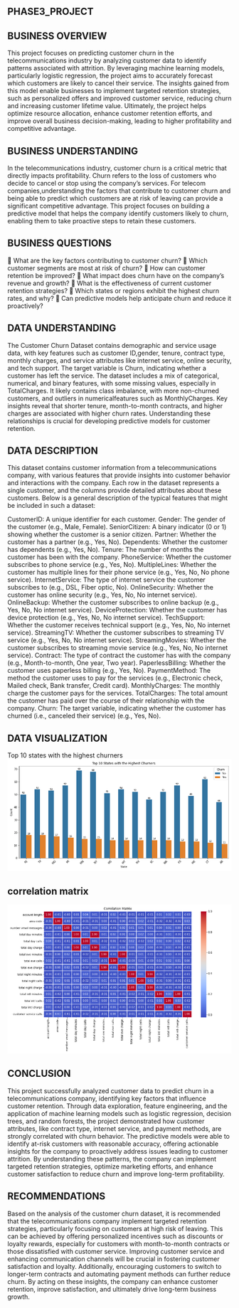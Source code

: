 ## PHASE3_PROJECT
## BUSINESS OVERVIEW
This project focuses on predicting customer churn in the telecommunications industry by analyzing customer data to identify patterns associated with attrition. By leveraging machine learning models, particularly logistic regression, the project aims to accurately forecast which customers are likely to cancel their service. The insights gained from this model enable businesses to implement targeted retention strategies, such as personalized offers and improved customer service, reducing churn and increasing customer lifetime value. Ultimately, the project helps optimize resource allocation, enhance customer retention efforts, and improve overall business decision-making, leading to higher profitability and competitive advantage.
## BUSINESS UNDERSTANDING
 In the telecommunications industry, customer churn is a critical metric that directly impacts profitability. Churn refers to the loss of customers who decide to cancel or stop using the company’s services. For telecom companies,understanding the factors that contribute to customer churn and being able to predict which customers are at risk of leaving can provide a significant competitive advantage. This project focuses on building a predictive model that helps the company identify customers likely to churn, enabling them to take proactive steps to retain these 
customers.
## BUSINESS QUESTIONS
  What are the key factors contributing to customer churn?
  Which customer segments are most at risk of churn?
  How can customer retention be improved?
  What impact does churn have on the company’s revenue and growth?
  What is the effectiveness of current customer retention strategies?
  Which states or regions exhibit the highest churn rates, and why?
  Can predictive models help anticipate churn and reduce it proactively?
## DATA UNDERSTANDING
The Customer Churn Dataset contains demographic and service usage data, with key features such as customer ID,gender, tenure, contract type, monthly charges, and service attributes like internet service, online security, 
and tech support. The target variable is Churn, indicating whether a customer has left the service. The dataset includes a mix of categorical, numerical, and binary features, with some missing values, especially in 
TotalCharges. It likely contains class imbalance, with more non-churned customers, and outliers in numericalfeatures such as MonthlyCharges. Key insights reveal that shorter tenure, month-to-month contracts, and higher charges are associated with higher churn rates. Understanding these relationships is crucial for developing predictive models for customer retention.
## DATA DESCRIPTION
This dataset  contains customer information from a telecommunications company, with various features that provide insights into customer behavior and interactions with the company. Each row in the dataset represents a single customer, and the columns provide detailed attributes about these customers. Below is a general description of the typical features that might be included in such a dataset:

CustomerID: A unique identifier for each customer.
Gender: The gender of the customer (e.g., Male, Female).
SeniorCitizen: A binary indicator (0 or 1) showing whether the customer is a senior citizen.
Partner: Whether the customer has a partner (e.g., Yes, No).
Dependents: Whether the customer has dependents (e.g., Yes, No).
Tenure: The number of months the customer has been with the company.
PhoneService: Whether the customer subscribes to phone service (e.g., Yes, No).
MultipleLines: Whether the customer has multiple lines for their phone service (e.g., Yes, No, No phone service).
InternetService: The type of internet service the customer subscribes to (e.g., DSL, Fiber optic, No).
OnlineSecurity: Whether the customer has online security (e.g., Yes, No, No internet service).
OnlineBackup: Whether the customer subscribes to online backup (e.g., Yes, No, No internet service).
DeviceProtection: Whether the customer has device protection (e.g., Yes, No, No internet service).
TechSupport: Whether the customer receives technical support (e.g., Yes, No, No internet service).
StreamingTV: Whether the customer subscribes to streaming TV service (e.g., Yes, No, No internet service).
StreamingMovies: Whether the customer subscribes to streaming movie service (e.g., Yes, No, No internet service).
Contract: The type of contract the customer has with the company (e.g., Month-to-month, One year, Two year).
PaperlessBilling: Whether the customer uses paperless billing (e.g., Yes, No).
PaymentMethod: The method the customer uses to pay for the services (e.g., Electronic check, Mailed check, Bank transfer, Credit card).
MonthlyCharges: The monthly charge the customer pays for the services.
TotalCharges: The total amount the customer has paid over the course of their relationship with the company.
Churn: The target variable, indicating whether the customer has churned (i.e., canceled their service) (e.g., Yes, No).
## DATA VISUALIZATION 
Top 10 states with the highest churners
![Alt text](barplot.png) 

## correlation matrix
![Alt text](Heatmap.png)

## CONCLUSION
This project successfully analyzed customer data to predict churn in a telecommunications company, identifying key factors that influence customer retention. Through data exploration, feature engineering, and the application of machine learning models such as logistic regression, decision trees, and random forests, the project demonstrated how customer attributes, like contract type, internet service, and payment methods, are strongly correlated with churn behavior. The predictive models were able to identify at-risk customers with reasonable accuracy, offering actionable insights for the company to proactively address issues leading to customer attrition. By understanding these patterns, the company can implement targeted retention strategies, optimize marketing efforts, and enhance customer satisfaction to reduce churn and improve long-term profitability.

## RECOMMENDATIONS
Based on the analysis of the customer churn dataset, it is recommended that the telecommunications company implement targeted retention strategies, particularly focusing on customers at high risk of leaving. This can be achieved by offering personalized incentives such as discounts or loyalty rewards, especially for customers with month-to-month contracts or those dissatisfied with customer service. Improving customer service and enhancing communication channels will be crucial in fostering customer satisfaction and loyalty. Additionally, encouraging customers to switch to longer-term contracts and automating payment methods can further reduce churn. By acting on these insights, the company can enhance customer retention, improve satisfaction, and ultimately drive long-term business growth.



